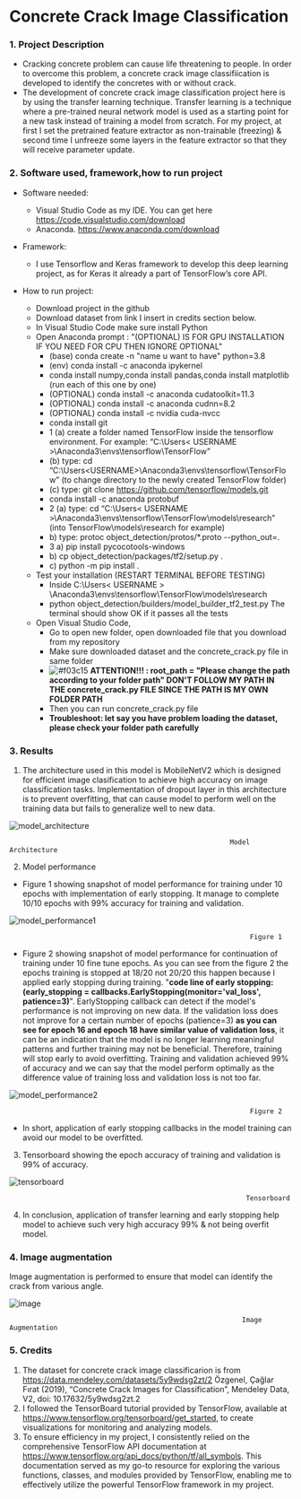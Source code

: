# Concrete Crack Image Classification


### 1. Project Description
  * Cracking concrete problem can cause life threatening to people. In order to overcome this problem, a concrete crack image classifiication is developed to identify the concretes with or without crack.
  * The development of concrete crack image classification project here is by using the transfer learning technique. Transfer learning is a technique where a pre-trained neural network model is used as a starting point for a new task instead of training a model from scratch. For my project, at first I set the pretrained feature extractor as non-trainable (freezing) & second time I unfreeze some layers in the feature extractor so that they will receive parameter update.
      
      
### 2. Software used, framework,how to run project
   * Software needed:
     * Visual Studio Code as my IDE. You can get here https://code.visualstudio.com/download
     * Anaconda. https://www.anaconda.com/download

   * Framework:
     * I use Tensorflow and Keras framework to develop this deep learning project, as for Keras it already a part of TensorFlow’s core API.
   
   * How to run project:
     * Download project in the github
     * Download dataset from  link I insert in credits section below.
     * In Visual Studio Code make sure install Python
     * Open Anaconda prompt : "(OPTIONAL) IS FOR GPU INSTALLATION IF YOU NEED FOR CPU THEN IGNORE OPTIONAL"
        * (base) conda create -n "name u want to have" python=3.8
        * (env) conda install -c anaconda ipykernel
        * conda install numpy,conda install pandas,conda install matplotlib (run each of this one by one)
        * (OPTIONAL) conda install -c anaconda cudatoolkit=11.3
        * (OPTIONAL) conda install -c anaconda cudnn=8.2
        * (OPTIONAL) conda install -c nvidia cuda-nvcc
        * conda install git
        * 1 (a) create a folder named TensorFlow inside the tensorflow environment. For example: “C:\Users\< USERNAME >\Anaconda3\envs\tensorflow\TensorFlow”
        * (b) type: cd “C:\Users\<USERNAME>\Anaconda3\envs\tensorflow\TensorFlow” (to change directory to the newly created TensorFlow folder) 
        * (c) type: git clone https://github.com/tensorflow/models.git
        * conda install -c anaconda protobuf
        * 2 (a) type: cd “C:\Users\< USERNAME >\Anaconda3\envs\tensorflow\TensorFlow\models\research” (into TensorFlow\models\research for example)
        * b) type: protoc object_detection/protos/*.proto --python_out=.
        * 3 a) pip install pycocotools-windows
        * b) cp object_detection/packages/tf2/setup.py .
        * c) python -m pip install .
      * Test your installation (RESTART TERMINAL BEFORE TESTING)  
         * Inside C:\Users\< USERNAME > \Anaconda3\envs\tensorflow\TensorFlow\models\research
         * python object_detection/builders/model_builder_tf2_test.py The terminal should show OK if it passes all the tests
      * Open Visual Studio Code, 
         * Go to open new folder, open downloaded file that you download from my repository
         * Make sure downloaded dataset and the concrete_crack.py file in same folder
         * ![#f03c15](https://placehold.co/15x15/f03c15/f03c15.png) **ATTENTION!!! : root_path = "Please change the path according to your folder path" DON'T FOLLOW MY PATH IN THE concrete_crack.py FILE SINCE THE PATH IS MY OWN FOLDER PATH**       
         * Then you can run concrete_crack.py file
         * **Troubleshoot: let say you have problem loading the dataset, please check your folder path carefully**
        

 
 
### 3. Results


1. The architecture used in this model is MobileNetV2 which is designed for efficient image clasification to achieve high accuracy on image classification tasks. Implementation of dropout layer in this architecture is to prevent overfitting, that can cause model to perform well on the training data but fails to generalize well to new data.

![model_architecture](https://github.com/dalila28/concreate_crack_image_classification/blob/main/images/architecture.png)

                                                           Model Architecture


2. Model performance


  * Figure 1 showing snapshot of model performance for training under 10 epochs with implementation of early stopping. It manage to complete 10/10 epochs with 99% accuracy for training and validation. 


![model_performance1](https://github.com/dalila28/concreate_crack_image_classification/blob/main/images/model_training_performance1.png)
  
                                                                Figure 1


   * Figure 2 showing snapshot of model performance for continuation of training under 10 fine tune epochs. As you can see from the figure 2 the epochs training is stopped at 18/20 not 20/20 this happen because I applied early stopping during training. "**code line of early stopping: (early_stopping = callbacks.EarlyStopping(monitor='val_loss', patience=3)**". EarlyStopping callback can detect if the model's performance is not improving on new data. If the validation loss does not improve for a certain number of epochs (patience=3) **as you can see for epoch 16 and epoch 18 have similar value of validation loss**, it can be an indication that the model is no longer learning meaningful patterns and further training may not be beneficial. Therefore, training will stop early to avoid overfitting. Training and validation achieved 99% of accuracy and we can say that the model perform optimally as the difference value of training loss and validation loss is not too far.

![model_performance2](https://github.com/dalila28/concreate_crack_image_classification/blob/main/images/model_finetune_p1.png)

                                                                Figure 2


  *   In short, application of early stopping callbacks in the model training can avoid our model to be overfitted.
  
  
3. Tensorboard showing the epoch accuracy of training and validation is 99% of accuracy. 




![tensorboard](https://github.com/dalila28/concreate_crack_image_classification/blob/main/images/tensorboard.png)

                                                               Tensorboard


4. In conclusion, application of transfer learning and early stopping help model to achieve such very high accuracy 99% & not being overfit model.



### 4. Image augmentation


Image augmentation is performed to ensure that model can identify the crack from various angle.



![image](https://github.com/dalila28/concreate_crack_image_classification/blob/main/images/img_augmentation.png)

                                                              Image Augmentation


### 5. Credits
1. The dataset for concrete crack image classificarion is from https://data.mendeley.com/datasets/5y9wdsg2zt/2 Özgenel, Çağlar Fırat (2019), “Concrete Crack Images for Classification”, Mendeley Data, V2, doi: 10.17632/5y9wdsg2zt.2
2. I followed the TensorBoard tutorial provided by TensorFlow, available at https://www.tensorflow.org/tensorboard/get_started, to create visualizations for monitoring and analyzing models.
3. To ensure efficiency in my project, I consistently relied on the comprehensive TensorFlow API documentation at https://www.tensorflow.org/api_docs/python/tf/all_symbols. This documentation served as my go-to resource for exploring the various functions, classes, and modules provided by TensorFlow, enabling me to effectively utilize the powerful TensorFlow framework in my project.

